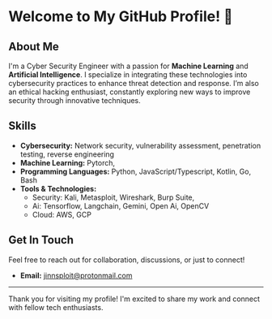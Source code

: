 # Welcome to My GitHub Profile! 👋

## About Me

I'm a Cyber Security Engineer with a passion for **Machine Learning** and **Artificial Intelligence**. I specialize in integrating these technologies into cybersecurity practices to enhance threat detection and response. I’m also an ethical hacking enthusiast, constantly exploring new ways to improve security through innovative techniques.

## Skills

- **Cybersecurity:** Network security, vulnerability assessment, penetration testing, reverse engineering
- **Machine Learning:** Pytorch, 
- **Programming Languages:** Python, JavaScript/Typescript, Kotlin, Go, Bash
- **Tools & Technologies:** 
  - Security: Kali, Metasploit, Wireshark, Burp Suite, 
  - Ai: Tensorflow, Langchain, Gemini, Open Ai, OpenCV
  - Cloud: AWS, GCP

## Get In Touch

Feel free to reach out for collaboration, discussions, or just to connect!

- **Email:** [jinnsploit@protonmail.com](mailto:jinnsploit@protonmail.com)

---

Thank you for visiting my profile! I'm excited to share my work and connect with fellow tech enthusiasts.
